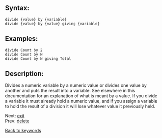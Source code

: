 ## Syntax:
`divide {value} by {variable}`  
`divide {value} by {value} giving {variable}`
## Examples:
`divide Count by 2`  
`divide Count by N`  
`divide Count by N giving Total`
## Description:
Divides a numeric variable by a numeric value or divides one value by another and puts the result into a variable. See elsewhere in this documentation for an explanation of what is meant by a value. If you divide a variable it must already hold a numeric value, and if you assign a variable to hold the result of a division it will lose whatever value it previously held. 

Next: [exit](exit.md)  
Prev: [delete](delete.md)

[Back to keywords](../keywords.md)
